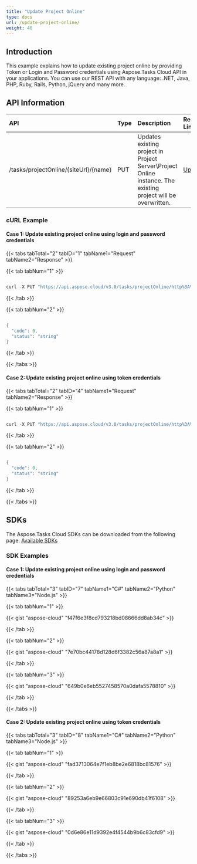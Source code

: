 ```yaml
---
title: "Update Project Online"
type: docs
url: /update-project-online/
weight: 40
---
```


## **Introduction**
This example explains how to update existing project online by providing Token or Login and Password credentials using Aspose.Tasks Cloud API in your applications. You can use our REST API with any language: .NET, Java, PHP, Ruby, Rails, Python, jQuery and many more.
## **API Information**

|**API**|**Type**|**Description**|**Resource Link**|
| :- | :- | :- | :- |
|/tasks/projectOnline/{siteUrl}/{name}|PUT|Updates existing project in Project Server\Project Online instance. The existing project will be overwritten.|[UpdateProject](https://apireference.aspose.cloud/tasks/#/TasksProjectOnline/UpdateProject)|
### **cURL Example**
#### **Case 1:** **Update existing project online using login and password credentials**

{{< tabs tabTotal="2" tabID="1" tabName1="Request" tabName2="Response" >}}

{{< tab tabNum="1" >}}

```java

curl -X PUT "https://api.aspose.cloud/v3.0/tasks/projectOnline/http%3A%2F%2Fproject_server_instance.local%2Fsites%2Fpwa/NewProductDev.mpp?userName=SomeLogin" -H "accept: application/json" -H "x-sharepoint-password: SomePassword" -H "Content-Type: application/json" -H "x-aspose-client: Containerize.Swagger" -d "{ \"projectName\": \"string\", \"projectGuid\": \"string\", \"timeout\": \"string\", \"pollingInterval\": \"string\"}"

```

{{< /tab >}}

{{< tab tabNum="2" >}}

```java

{
  "code": 0,
  "status": "string"
}

```

{{< /tab >}}

{{< /tabs >}}

#### **Case 2:** **Update existing project online using token credentials**

{{< tabs tabTotal="2" tabID="4" tabName1="Request" tabName2="Response" >}}

{{< tab tabNum="1" >}}

```java

curl -X PUT "https://api.aspose.cloud/v3.0/tasks/projectOnline/http%3A%2F%2Fproject_server_instance.local%2Fsites%2Fpwa/NewProductDev.mpp" -H "accept: application/json" -H "x-project-online-token: SOMESECRETTOKEN" -H "Content-Type: application/json" -H "x-aspose-client: Containerize.Swagger" -d "{ \"projectName\": \"string\", \"projectGuid\": \"string\", \"timeout\": \"string\", \"pollingInterval\": \"string\"}"

```

{{< /tab >}}

{{< tab tabNum="2" >}}

```java

{
  "code": 0,
  "status": "string"
}

```

{{< /tab >}}

{{< /tabs >}}
## **SDKs**
The Aspose.Tasks Cloud SDKs can be downloaded from the following page: [Available SDKs](/tasks/available-sdks/)
### **SDK Examples**
#### **Case 1:** **Update existing project online using login and password credentials**

{{< tabs tabTotal="3" tabID="7" tabName1="C#" tabName2="Python" tabName3="Node.js" >}}

{{< tab tabNum="1" >}}

{{< gist "aspose-cloud" "f47f6e3f8cd793218bd08666dd8ab34c" >}}

{{< /tab >}}

{{< tab tabNum="2" >}}

{{< gist "aspose-cloud" "7e70bc44178d128d6f3382c56a87a8a1" >}}

{{< /tab >}}

{{< tab tabNum="3" >}}

{{< gist "aspose-cloud" "649b0e6eb5527458570a0dafa5578810" >}}

{{< /tab >}}

{{< /tabs >}}

#### **Case 2:** **Update existing project online using token credentials**

{{< tabs tabTotal="3" tabID="8" tabName1="C#" tabName2="Python" tabName3="Node.js" >}}

{{< tab tabNum="1" >}}

{{< gist "aspose-cloud" "fad3713064e7f1eb8be2e6818bc81576" >}}

{{< /tab >}}

{{< tab tabNum="2" >}}

{{< gist "aspose-cloud" "89253a6eb9e66803c91e690db41f6108" >}}

{{< /tab >}}

{{< tab tabNum="3" >}}

{{< gist "aspose-cloud" "0d6e86e11d9392e4f4544b9b6c83cfd9" >}}

{{< /tab >}}

{{< /tabs >}}

